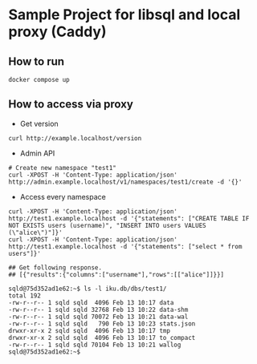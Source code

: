# Sample Project for libsql and local proxy (Caddy)


## How to run

```
docker compose up
```

## How to access via proxy

* Get version
```
curl http://example.localhost/version
```
* Admin API
```
# Create new namespace "test1"
curl -XPOST -H 'Content-Type: application/json' http://admin.example.localhost/v1/namespaces/test1/create -d '{}'
```
* Access every namespace
```
curl -XPOST -H 'Content-Type: application/json' http://test1.example.localhost -d '{"statements": ["CREATE TABLE IF NOT EXISTS users (username)", "INSERT INTO users VALUES (\"alice\")"]}'
curl -XPOST -H 'Content-Type: application/json' http://test1.example.localhost -d '{"statements": ["select * from users"]}' 

## Get following response.
## [{"results":{"columns":["username"],"rows":[["alice"]]}}]
```
```
sqld@75d352ad1e62:~$ ls -l iku.db/dbs/test1/
total 192
-rw-r--r-- 1 sqld sqld  4096 Feb 13 10:17 data
-rw-r--r-- 1 sqld sqld 32768 Feb 13 10:22 data-shm
-rw-r--r-- 1 sqld sqld 70072 Feb 13 10:21 data-wal
-rw-r--r-- 1 sqld sqld   790 Feb 13 10:23 stats.json
drwxr-xr-x 2 sqld sqld  4096 Feb 13 10:17 tmp
drwxr-xr-x 2 sqld sqld  4096 Feb 13 10:17 to_compact
-rw-r--r-- 1 sqld sqld 70104 Feb 13 10:21 wallog
sqld@75d352ad1e62:~$
```

